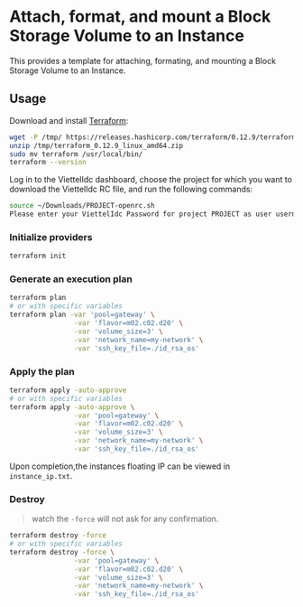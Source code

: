 # Attach, format, and mount a Block Storage Volume to an Instance

This provides a template for attaching, formating, and mounting a Block Storage Volume to an Instance.

## Usage

Download and install [Terraform](https://www.terraform.io/downloads.html):

```sh
wget -P /tmp/ https://releases.hashicorp.com/terraform/0.12.9/terraform_0.12.9_linux_amd64.zip
unzip /tmp/terraform_0.12.9_linux_amd64.zip
sudo mv terraform /usr/local/bin/
terraform --version
```

Log in to the ViettelIdc dashboard, choose the project for which you want to download the ViettelIdc RC file, and run the following commands:

```sh
source ~/Downloads/PROJECT-openrc.sh
Please enter your ViettelIdc Password for project PROJECT as user username:
```

### Initialize providers

```sh
terraform init
```

### Generate an execution plan

```sh
terraform plan
# or with specific variables
terraform plan -var 'pool=gateway' \
                -var 'flavor=m02.c02.d20' \
                -var 'volume_size=3' \
                -var 'network_name=my-network' \
                -var 'ssh_key_file=./id_rsa_os'
```

### Apply the plan

```sh
terraform apply -auto-approve
# or with specific variables
terraform apply -auto-approve \
                -var 'pool=gateway' \
                -var 'flavor=m02.c02.d20' \
                -var 'volume_size=3' \
                -var 'network_name=my-network' \
                -var 'ssh_key_file=./id_rsa_os'
```

Upon completion,the instances floating IP can be viewed in `instance_ip.txt`.

### Destroy

 > watch the `-force` will not ask for any confirmation.

```sh
terraform destroy -force
# or with specific variables
terraform destroy -force \
                -var 'pool=gateway' \
                -var 'flavor=m02.c02.d20' \
                -var 'volume_size=3' \
                -var 'network_name=my-network' \
                -var 'ssh_key_file=./id_rsa_os'
```
